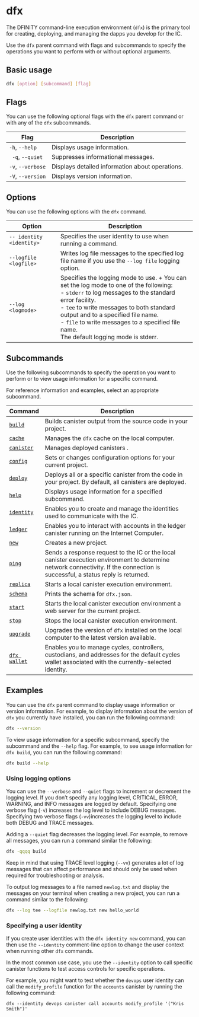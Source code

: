 # dfx

The DFINITY command-line execution environment (`dfx`) is the primary tool for creating, deploying, and managing the dapps you develop for the IC.

Use the `dfx` parent command with flags and subcommands to specify the operations you want to perform with or without optional arguments.

## Basic usage

``` bash
dfx [option] [subcommand] [flag]
```

## Flags

You can use the following optional flags with the `dfx` parent command or with any of the `dfx` subcommands.

| Flag                 | Description                                     |
|----------------------|-------------------------------------------------|
| `-h`, `--help`       | Displays usage information.                     |
| ` -q`, `--quiet` | Suppresses informational messages.              |
| `-v`, `--verbose`    | Displays detailed information about operations. |
| `-V`, `--version`    | Displays version information.                   |

## Options

You can use the following options with the `dfx` command.

| Option                         | Description                                     |
|--------------------------------|-------------------------------------------------|
| `-- identity <identity>`       | Specifies the user identity to use when running a command.                                                     |
| `--logfile <logfile>`          | Writes log file messages to the specified log file name if you use the `--log file` logging option.              |
| `--log <logmode>`              | Specifies the logging mode to use. + You can set the log mode to one of the following:<br />- `stderr` to log messages to the standard error facility.<br />- `tee` to write messages to both standard output and to a specified file name.<br />- `file` to write messages to a specified file name.<br />The default logging mode is stderr.|


## Subcommands

Use the following subcommands to specify the operation you want to perform or to view usage information for a specific command.

For reference information and examples, select an appropriate subcommand.

| Command                        | Description                                                                                                                                                                            |
|--------------------------------|----------------------------------------------------------------------------------------------------------------------------------------------------------------------------------------|
| [`build`](dfx-build)       | Builds canister output from the source code in your project.                                                                                                                           |
| [`cache`](dfx-cache)       | Manages the `dfx` cache on the local computer.                                                                                                                                         |
| [`canister`](dfx-canister) | Manages deployed canisters .                                                                                                                                                           |
| [`config`](dfx-config)     | Sets or changes configuration options for your current project.                                                                                                                        |
| [`deploy`](dfx-deploy)     | Deploys all or a specific canister from the code in your project. By default, all canisters are deployed.                                                                              |
| [`help`](dfx-help)         | Displays usage information for a specified subcommand.                                                                                                                                 |
| [`identity`](dfx-identity) | Enables you to create and manage the identities used to communicate with the IC.                                                                                               |
| [`ledger`](dfx-ledger)     | Enables you to interact with accounts in the ledger canister running on the Internet Computer.                                                                                         |
| [`new`](dfx-new)           | Creates a new project.                                                                                                                                                                 |
| [`ping`](dfx-ping)         | Sends a response request to the IC or the local canister execution environment to determine network connectivity. If the connection is successful, a status reply is returned. |
| [`replica`](dfx-replica)   | Starts a local canister execution environment.                                                                                                                                         |
| [`schema`](dfx-schema)     | Prints the schema for `dfx.json`.                                                                                                                                                      |
| [`start`](dfx-start)       | Starts the local canister execution environment a web server for the current project.                                                                                                  |
| [`stop`](dfx-stop)         | Stops the local canister execution environment.                                                                                                                                        |
| [`upgrade`](dfx-upgrade)   | Upgrades the version of `dfx` installed on the local computer to the latest version available.                                                                                         |
| [`dfx wallet`](dfx-wallet) | Enables you to manage cycles, controllers, custodians, and addresses for the default cycles wallet associated with the currently-selected identity.                                    |

## Examples

You can use the `dfx` parent command to display usage information or version information. For example, to display information about the version of `dfx` you currently have installed, you can run the following command:

``` bash
dfx --version
```

To view usage information for a specific subcommand, specify the subcommand and the `--help` flag. For example, to see usage information for `dfx build`, you can run the following command:

``` bash
dfx build --help
```

### Using logging options

You can use the `--verbose` and `--quiet` flags to increment or decrement the logging level. If you don’t specify any logging level, CRITICAL, ERROR, WARNING, and INFO messages are logged by default. Specifying one verbose flag (`-v`) increases the log level to include DEBUG messages. Specifying two verbose flags (`-vv`)increases the logging level to include both DEBUG and TRACE messages.

Adding a `--quiet` flag decreases the logging level. For example, to remove all messages, you can run a command similar the following:

``` bash
dfx -qqqq build
```

Keep in mind that using TRACE level logging (`--vv`) generates a lot of log messages that can affect performance and should only be used when required for troubleshooting or analysis.

To output log messages to a file named `newlog.txt` and display the messages on your terminal when creating a new project, you can run a command similar to the following:

``` bash
dfx --log tee --logfile newlog.txt new hello_world
```

### Specifying a user identity

If you create user identities with the `dfx identity new` command, you can then use the `--identity` comment-line option to change the user context when running other `dfx` commands.

In the most common use case, you use the `--identity` option to call specific canister functions to test access controls for specific operations.

For example, you might want to test whether the `devops` user identity can call the `modify_profile` function for the `accounts` canister by running the following command:

    dfx --identity devops canister call accounts modify_profile '("Kris Smith")'
